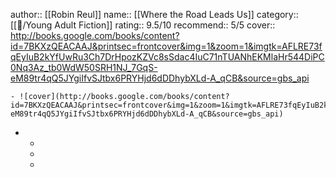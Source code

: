 author:: [[Robin Reul]]
name:: [[Where the Road Leads Us]]
category:: [[📖/Young Adult Fiction]]
rating:: 9.5/10
recommend:: 5/5
cover:: http://books.google.com/books/content?id=7BKXzQEACAAJ&printsec=frontcover&img=1&zoom=1&imgtk=AFLRE73fqEyIuB2kYfUwRu3Ch7DrHpozKZVc8sSdac4IuC71nTUANhEKMlaHr544DiPC0Nq3Az_tb0WdW50SRH1NJ_7GqS-eM89tr4qQ5JYgiIfvSJtbx6PRYHjd6dDDhybXLd-A_qCB&source=gbs_api

	- ![cover](http://books.google.com/books/content?id=7BKXzQEACAAJ&printsec=frontcover&img=1&zoom=1&imgtk=AFLRE73fqEyIuB2kYfUwRu3Ch7DrHpozKZVc8sSdac4IuC71nTUANhEKMlaHr544DiPC0Nq3Az_tb0WdW50SRH1NJ_7GqS-eM89tr4qQ5JYgiIfvSJtbx6PRYHjd6dDDhybXLd-A_qCB&source=gbs_api)
-
	-
	-
	-